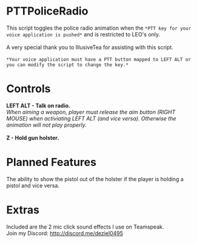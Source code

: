 # PTTPoliceRadio
This script toggles the police radio animation when the `*PTT key for your voice application is pushed*` and is restricted to LEO's only.
<br><br>
A very special thank you to IllusiveTea for assisting with this script.
<br><br>
`*Your voice application must have a PTT button mapped to LEFT ALT or you can modify the script to change the key.*`
<br>
# Controls
**LEFT ALT - Talk on radio.**
<br>
*When aiming a weapon, player must release the aim button (RIGHT MOUSE) when activiating LEFT ALT (and vice versa). Otherwise the animation will not play properly.*
<br><br>
**Z - Hold gun holster.**

# Planned Features
The ability to show the pistol out of the holster if the player is holding a pistol and vice versa.

# Extras
Included are the 2 mic click sound effects I use on Teamspeak.
<br>
Join my Discord: http://discord.me/deziel0495
